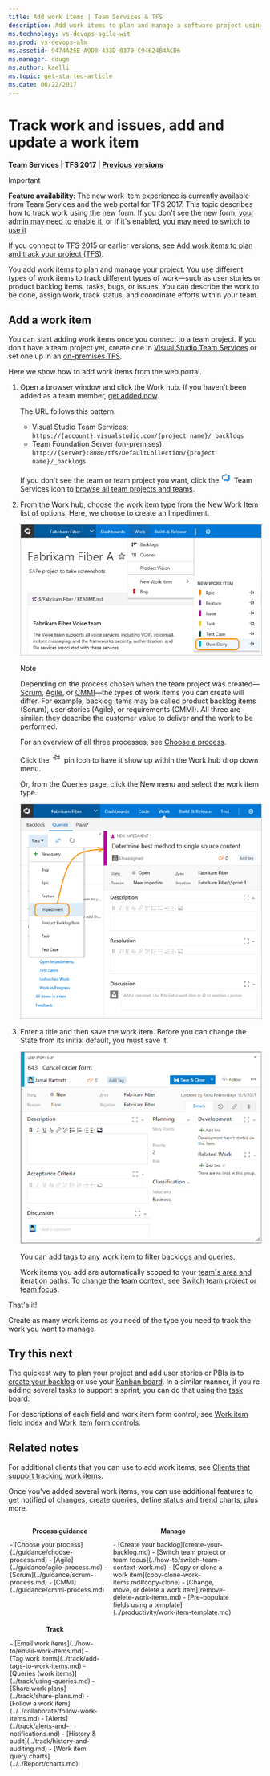 ```yaml
---
title: Add work items | Team Services & TFS  
description: Add work items to plan and manage a software project using Agile tools, Scrum, or Kanban when connected to a team project in Visual Studio Team Services (VSTS).   
ms.technology: vs-devops-agile-wit
ms.prod: vs-devops-alm
ms.assetid: 9474A25E-A9D8-433D-8370-C94624B4ACD6  
ms.manager: douge
ms.author: kaelli
ms.topic: get-started-article 
ms.date: 06/22/2017
---
```


# Track work and issues, add and update a work item 

**Team Services | TFS 2017 | [Previous versions](add-work-items-tfs.md)**  

>[!IMPORTANT]   
><b>Feature availability: </b>The new work item  experience is currently available from Team Services and the web portal for TFS 2017. This topic describes how to track work using the new form. If you don't see the new form, [your admin may need to enable it](../customize/manage-new-form-rollout.md), or if it's enabled, [you may need to switch to use it](../process/new-work-item-experience.md#switch-new) 
>
>If you connect to TFS 2015 or earlier versions, see [Add work items to plan and track your project (TFS)](add-work-items-tfs.md).  

You add work items to plan and manage your project. You use different types of work items to track different types of work&mdash;such as user stories or product backlog items, tasks, bugs, or issues. You can describe the work to be done, assign work, track status, and coordinate efforts within your team.   

<a id="define-new-work">  </a>
## Add a work item 
You can start adding work items once you connect to a team project. If you don't have a team project yet, create one in [Visual Studio Team Services](../../setup-admin/team-services/set-up-vs.md) or set one up in an [on-premises TFS](../../setup-admin/create-team-project.md).

Here we show how to add work items from the web portal. 

1.  Open a browser window and click the Work hub. If you haven't been added as a team member, [get added now](../scale/multiple-teams.md#add-team-members).

	The URL follows this pattern: 
	- Visual Studio Team Services: ```https://{account}.visualstudio.com/{project name}/_backlogs```  
	- Team Foundation Server (on-premises): ```http://{server}:8080/tfs/DefaultCollection/{project name}/_backlogs```  

	If you don't see the team or team project you want, click the ![Team Services icon](../_img/icons/project-icon.png) Team Services icon to [browse all team projects and teams](/team-services/connect/account-home-pages).  

2.	From the Work hub, choose the work item type from the New Work Item list of options. Here, we choose to create an Impediment. <!---Change this to User Story --->   

	<img src="../connect/_img/stakholder-add-work-item-ts.png" alt="Team Services, TFS 2017, Work hub, Add a work item" style="border: 1px solid #CCCCCC;" /> 

	>[!NOTE]  
	>Depending on the process chosen when the team project was created&mdash;[Scrum](../guidance/scrum-process.md), 
	[Agile](../guidance/agile-process.md), or [CMMI](../guidance/cmmi-process.md)&mdash;the types of work items you can create will differ. For example, backlog items may be called product backlog items (Scrum), user stories (Agile), or requirements (CMMI). All three are similar: they describe the customer value to deliver and the work to be performed.
	>
	> For an overview of all three processes, see [Choose a process](../guidance/choose-process.md). 
	
	Click the ![pin icon](../_img/icons/pin-icon.png) pin icon to have it show up within the Work hub drop down menu. 

	Or, from the Queries page, click the New menu and select the work item type. 

	<img src="_img/cyb-new-work-item-impediment-form.png" alt="Create a new impediment" style="border: 1px solid #CCCCCC;" />

3. Enter a title and then save the work item. Before you can change the State from its initial default, you must save it.  

	<img src="_img/add-new-work-item-vsts-user-story.png" alt="Agile process, User story work item form" style="border: 1px solid #CCCCCC;" />  

	You can [add tags to any work item to filter backlogs and queries](../track/add-tags-to-work-items.md).

	Work items you add are automatically scoped to your [team's area and iteration paths](../scale/set-team-defaults.md). To change the team context, see [Switch team project or team focus](../how-to/switch-team-context-work.md).

That's it! 

Create as many work items as you need of the type you need to track the work you want to manage.  


## Try this next 

The quickest way to plan your project and add user stories or PBIs is to [create your backlog](../backlogs/create-your-backlog.md) or use your [Kanban board](../kanban/kanban-basics.md).  In a similar manner, if you're adding several tasks to support a sprint, you can do that using the [task board](../scrum/task-board.md). 

For descriptions of each field and work item form control, see [Work item field index](../guidance/work-item-field.md) and [Work item form controls](../concepts/work-item-form-controls.md).  

## Related notes

For additional clients that you can use to add work items, see [Clients that support tracking work items](../../tools.md).

Once you've added several work items, you can use additional features to get notified of changes, create queries, define status and trend charts, plus more. 


<div style="float:left;width:200px;margin:3px;font-size:90%">
<p style="font-weight:bold;padding-bottom:0px;text-align:center;">Process guidance</p> 
- [Choose your process](../guidance/choose-process.md)  
- [Agile](../guidance/agile-process.md)   
- [Scrum](../guidance/scrum-process.md)  
- [CMMI](../guidance/cmmi-process.md)   
    
</div>

<div style="float:left;width:240px;margin:3px;font-size:90%">
<p style="font-weight:bold;padding-bottom:0px;text-align:center;">Manage</p> 
- [Create your backlog](create-your-backlog.md)  
- [Switch team project or team focus](../how-to/switch-team-context-work.md)       
- [Copy or clone a work item](copy-clone-work-items.md#copy-clone)   
- [Change, move, or delete a work item](remove-delete-work-items.md)   
- [Pre-populate fields using a template](../productivity/work-item-template.md)    
     
</div>

<div style="float:left;width:180px;margin:3px;font-size:90%">
<p style="font-weight:bold;padding-bottom:0px;text-align:center;">Track</p>
- [Email work items](../how-to/email-work-items.md)   
- [Tag work items](../track/add-tags-to-work-items.md)  
- [Queries (work items)](../track/using-queries.md)    
- [Share work plans](../track/share-plans.md)   
- [Follow a work item](../../collaborate/follow-work-items.md)   
- [Alerts](../track/alerts-and-notifications.md)        
- [History & audit](../track/history-and-auditing.md)   
- [Work item query charts](../../Report/charts.md)   
</div>



<div style="clear:left;font-size:100%">
</div>

